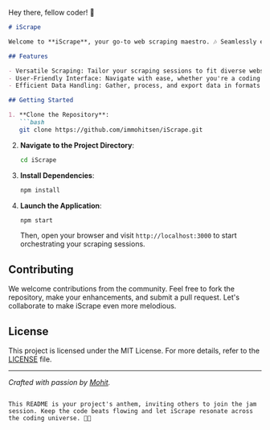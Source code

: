 Hey there, fellow coder! 🌟

```markdown
# iScrape

Welcome to **iScrape**, your go-to web scraping maestro. 🎶 Seamlessly extract data from the web's vast expanse, turning scattered information into harmonious datasets.

## Features

- Versatile Scraping: Tailor your scraping sessions to fit diverse websites and data structures.
- User-Friendly Interface: Navigate with ease, whether you're a coding newbie or a seasoned developer.
- Efficient Data Handling: Gather, process, and export data in formats that suit your analytical needs.

## Getting Started

1. **Clone the Repository**:
   ```bash
   git clone https://github.com/immohitsen/iScrape.git
   ```
2. **Navigate to the Project Directory**:
   ```bash
   cd iScrape
   ```
3. **Install Dependencies**:
   ```bash
   npm install
   ```
4. **Launch the Application**:
   ```bash
   npm start
   ```
   Then, open your browser and visit `http://localhost:3000` to start orchestrating your scraping sessions.

## Contributing

We welcome contributions from the community. Feel free to fork the repository, make your enhancements, and submit a pull request. Let's collaborate to make iScrape even more melodious.

## License

This project is licensed under the MIT License. For more details, refer to the [LICENSE](LICENSE) file.

---

*Crafted with passion by [Mohit](https://github.com/immohitsen).*

```

This README is your project's anthem, inviting others to join the jam session. Keep the code beats flowing and let iScrape resonate across the coding universe. 🎸🚀 
